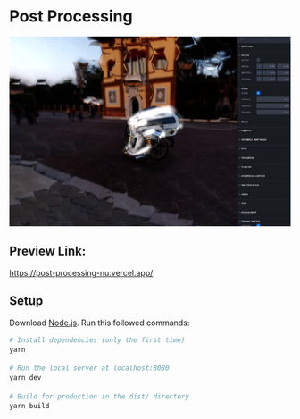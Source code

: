 # Post Processing

![image](./postprocessing.jpg)

## Preview Link:

https://post-processing-nu.vercel.app/

## Setup
Download [Node.js](https://nodejs.org/en/download/).
Run this followed commands:

``` bash
# Install dependencies (only the first time)
yarn

# Run the local server at localhost:8080
yarn dev

# Build for production in the dist/ directory
yarn build
```
